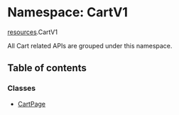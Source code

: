 # Namespace: CartV1

[resources](../wiki/resources).CartV1

All Cart related APIs are grouped under this namespace.

## Table of contents

### Classes

- [CartPage](../wiki/resources.CartV1.CartPage)
